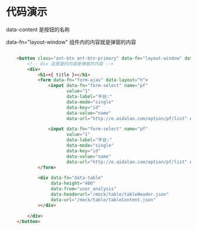 # 代码演示data-content 是按钮的名称data-fn="layout-window" 组件内的内容就是弹窗的内容```html    <button class="ant-btn ant-btn-primary" data-fn="layout-window" data-content="Submit">        <!-- div 这里面的内容是弹窗的内容 -->        <div>            <h1><{ title }></h1>            <form data-fn="form-ajax" data-layout="h">                <input data-fn="form-select" name="pf"                       value="1"                       data-label="平台:"                       data-mode="single"                       data-key="id"                       data-value="name"                       data-url="http://e.aidalan.com/option/pf/list" data-size="sm">                <input data-fn="form-select" name="pf"                       value="1"                       data-label="平台:"                       data-mode="single"                       data-key="id"                       data-value="name"                       data-url="http://e.aidalan.com/option/pf/list" data-size="sm">            </form>            <div data-fn="data-table"                 data-height="400"                 data-from="user_analysis"                 data-headerurl="/mock/table/tableHeader.json"                 data-url="/mock/table/tableContent.json"            ></div>        </div>    </button>```